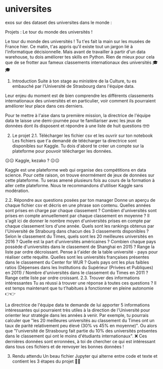 # universites
exos sur des dataset des universites dans le monde :




Projets : Le tour du monde des universités !
  
Le tour du monde des universités !
Tu t'es fait la main sur les musées de France hier. Ce matin, t'as appris qu'il existe tout un jargon lié à l'informatique décisionnelle. Mais avant de travailler à partir d'un data warehouse, tu dois améliorer tes skills en Python. Rien de mieux pour cela que de se frotter aux fameux classements internationaux des universités 🎓🎓

1. Introduction
Suite à ton stage au ministère de la Culture, tu es embauché par l'Université de Strasbourg dans l'équipe data.

Leur enjeu du moment est de bien comprendre les différents classements internationaux des universités et en particulier, voir comment ils pourraient améliorer leur place dans ces derniers.

Pour te mettre à l'aise dans ta première mission, la directrice de l'équipe data te laisse une demi-journée pour te familiariser avec les jeux de données dont ils disposent et répondre à une liste de huit questions 🤓🤓

2. Le projet
2.1. Télécharger les fichier csv et les ouvrir sur ton notebook
Les fichiers que t'a demandé de télécharger ta directrice sont disponibles sur Kaggle. Tu dois d'abord te créer un compte sur la plateforme pour pouvoir télécharger les données.

😑😑 Kaggle, kezako ? 😑😑

Kaggle est une plateforme web qui organise des compétitions en data science. Pour cette raison, on trouve énormément de jeux de données sur cette plateforme. Tu seras amené plusieurs fois au cours de la formation à aller cette plateforme. Nous te recommandons d'utiliser Kaggle sans modération.

2.2. Répondre aux questions posées par ton manager
Donne un aperçu de chaque fichier csv et décris en une phrase son contenu.
Quelles années sont prises en charge par chaque classement ?
Combien d'universités sont prises en compte annuellement par chaque classement en moyenne ? Il s'agit ici de donner le nombre moyen d'universités prises en compte par chaque classement lors d'une année.
Quels sont les rankings obtenus par l'Université de Strabourg dans chacun des 3 classements disponibles ?
Selon le classement du Times, quels sont les 20 meilleures universités en 2016 ? Quelle est la part d'universités américaines ?
Combien chaque pays possède d'universités dans le classement de Shanghai en 2015 ? Range la liste par ordre décroissant. Pense à t'aider de la table université - pays pour réaliser cette requête.
Quelles sont les universités françaises présentes dans le classement du Center for WUR ?
Quels pays ont les plus faibles ratios (Dépenses dans les Institutions du Supérieur (Privées et Publiques) en 2011) / Nombre d'universités dans le classement du Times en 2011 ? Range cette liste par ordre croissant.
2.3. Trouver des informations intéressantes
Tu as réussi à trouver une réponse à toutes ces questions ?
Il est temps maintenant que tu t'habitues à fonctionner en pleine autonomie 👉👉

La directrice de l'équipe data te demande de lui apporter 5 informations intéressantes qui pourraient très utiles à la direction de l'Université pour orienter leur stratégie dans les années à venir. Par exemple, tu pourrais calculer que "les 20 meilleures universités au classement du Times ont un taux de parité relativement peu élevé (30% vs 45% en moyenne)". Ou alors que "l'université de Strasbourg fait partie du 10% des universités présentes dans le classement qui ont le moins d'étudiants internationaux".
❌ Ces dernières données sont erronnées, à toi de chercher ce qui est intéressant dans tous ces fichiers et de renvoyer les bonnes données !

3. Rendu attendu
Un beau fichier Jupyter qui alterne entre code et texte et contient les 3 étapes du projet 🍹🍹
